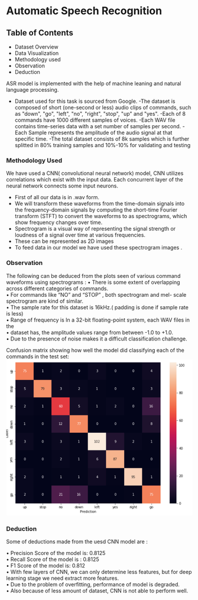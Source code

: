 # Automatic Speech Recognition

## Table of Contents
- Dataset Overview
- Data Visualization
- Methodology used
- Observation
- Deduction

ASR model is implemented with the help of machine leaning and natural language processing.<br/>
- Dataset used for this task is sourced from Google.
-The dataset is composed of  short (one-second or less) audio clips of commands, such as "down", "go", "left", "no", "right", "stop", "up" and "yes".
-Each of 8 commands have 1000 different samples of voices.
-Each  WAV file contains time-series data with a set number of samples per second.
-Each Sample represents the amplitude of the audio signal at that specific time.
-The total  dataset consists of 8k samples which is  further splitted  in 80% training samples and 10%-10% for validating and testing 

### Methodology Used

We have used a CNN( convolutional neural network) model,  CNN utilizes correlations which exist with the input data. Each concurrent layer of the neural network connects some input neurons.<br />
- First of all  our  data is  in .wav form.<br />
- We will transform these  waveforms from the time-domain signals into the frequency-domain signals by computing the short-time Fourier transform (STFT) to convert the waveforms to as spectrograms, which show frequency changes over time.<br />
- Spectrogram is a visual way of representing the signal strength or loudness of a signal over time at various frequencies.
- These can be represented as 2D images<br />
- To feed data in our model we have used these spectrogram images .<br />

### Observation

The following can be deduced from the plots seen  of various command waveforms  using spectrograms :
• There is some extent of  overlapping  across different  categories of commands.<br />
• For commands like “NO” and “STOP” , both spectrogram and mel- scale spectrogram are kind of similar.<br />
• The sample rate for this dataset is 16kHz.( padding is done if sample rate is less)<br />
• Range of frequency  is In a  32-bit floating-point system, each WAV files in the <br />
• dataset has,  the amplitude values range from between   -1.0     to    +1.0.<br />
• Due to the presence of noise  makes it a difficult classification challenge.<br />

Confusion matrix showing how well the model did classifying each of the commands in the test set:
![image](https://github.com/macck7/Automatic-Speech-recognition-ASR-/blob/main/pictures/confusion%20matrix.png)

### Deduction

Some of deductions made from the uesd CNN model are :<br />

• Precision Score  of the model is:  0.8125<br />
• Recall Score of the model is :  0.8125<br />
• F1 Score of the model is: 0.812<br />
• With few layers of CNN, we can only determine  less features, but for deep learning stage we need extract more features.<br />
• Due to the problem of overfitting, performance of model is degraded.<br />
• Also  because of less amount  of dataset, CNN is not able to perform well.<br />



